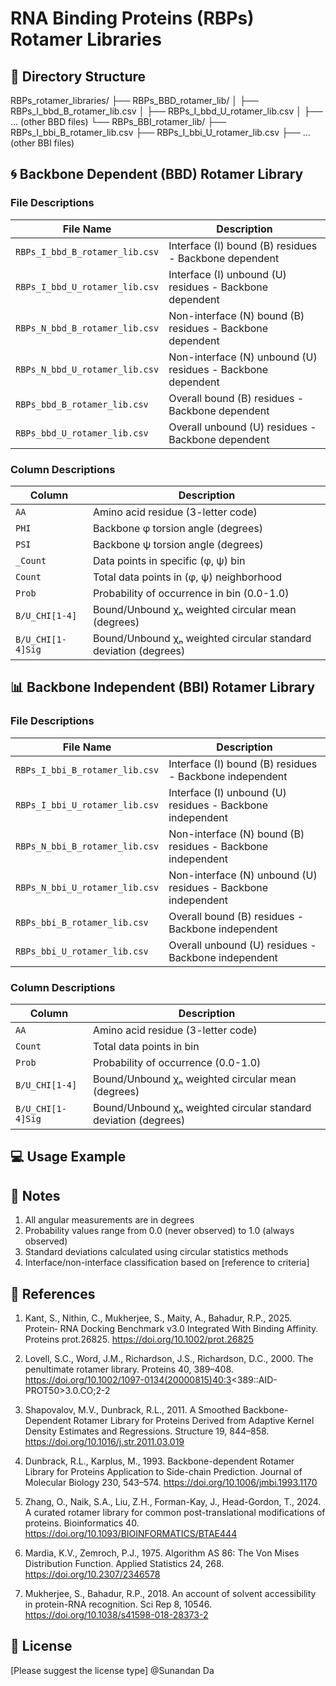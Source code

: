 # RNA Binding Proteins (RBPs) Rotamer Libraries

## 📁 Directory Structure
RBPs_rotamer_libraries/
├── RBPs_BBD_rotamer_lib/
│ ├── RBPs_I_bbd_B_rotamer_lib.csv
│ ├── RBPs_I_bbd_U_rotamer_lib.csv
│ ├── ... (other BBD files)
└── RBPs_BBI_rotamer_lib/
├── RBPs_I_bbi_B_rotamer_lib.csv
├── RBPs_I_bbi_U_rotamer_lib.csv
├── ... (other BBI files)


## 🌀 Backbone Dependent (BBD) Rotamer Library

### File Descriptions

| File Name                          | Description                                                                 |
|------------------------------------|-----------------------------------------------------------------------------|
| `RBPs_I_bbd_B_rotamer_lib.csv`     | Interface (I) bound (B) residues - Backbone dependent                      |
| `RBPs_I_bbd_U_rotamer_lib.csv`     | Interface (I) unbound (U) residues - Backbone dependent                    |
| `RBPs_N_bbd_B_rotamer_lib.csv`     | Non-interface (N) bound (B) residues - Backbone dependent                  |
| `RBPs_N_bbd_U_rotamer_lib.csv`     | Non-interface (N) unbound (U) residues - Backbone dependent                |
| `RBPs_bbd_B_rotamer_lib.csv`       | Overall bound (B) residues - Backbone dependent                            |
| `RBPs_bbd_U_rotamer_lib.csv`       | Overall unbound (U) residues - Backbone dependent                          |

### Column Descriptions

| Column          | Description                                                                 |
|-----------------|-----------------------------------------------------------------------------|
| `AA`            | Amino acid residue (3-letter code)                                          |
| `PHI`           | Backbone φ torsion angle (degrees)                                          |
| `PSI`           | Backbone ψ torsion angle (degrees)                                          |
| `_Count`        | Data points in specific (φ, ψ) bin                                          |
| `Count`         | Total data points in (φ, ψ) neighborhood                                    |
| `Prob`          | Probability of occurrence in bin (0.0-1.0)                                  |
| `B/U_CHI[1-4]`  | Bound/Unbound χₙ weighted circular mean (degrees)                           |
| `B/U_CHI[1-4]Sig` | Bound/Unbound χₙ weighted circular standard deviation (degrees)             |

## 📊 Backbone Independent (BBI) Rotamer Library

### File Descriptions

| File Name                          | Description                                                                 |
|------------------------------------|-----------------------------------------------------------------------------|
| `RBPs_I_bbi_B_rotamer_lib.csv`     | Interface (I) bound (B) residues - Backbone independent                    |
| `RBPs_I_bbi_U_rotamer_lib.csv`     | Interface (I) unbound (U) residues - Backbone independent                  |
| `RBPs_N_bbi_B_rotamer_lib.csv`     | Non-interface (N) bound (B) residues - Backbone independent                |
| `RBPs_N_bbi_U_rotamer_lib.csv`     | Non-interface (N) unbound (U) residues - Backbone independent              |
| `RBPs_bbi_B_rotamer_lib.csv`       | Overall bound (B) residues - Backbone independent                          |
| `RBPs_bbi_U_rotamer_lib.csv`       | Overall unbound (U) residues - Backbone independent                        |

### Column Descriptions

| Column          | Description                                                                 |
|-----------------|-----------------------------------------------------------------------------|
| `AA`            | Amino acid residue (3-letter code)                                          |
| `Count`         | Total data points in bin                                                    |
| `Prob`          | Probability of occurrence (0.0-1.0)                                         |
| `B/U_CHI[1-4]`  | Bound/Unbound χₙ weighted circular mean (degrees)                           |
| `B/U_CHI[1-4]Sig` | Bound/Unbound χₙ weighted circular standard deviation (degrees)             |

## 💻 Usage Example


## 📝 Notes
1. All angular measurements are in degrees
2. Probability values range from 0.0 (never observed) to 1.0 (always observed)
3. Standard deviations calculated using circular statistics methods
4. Interface/non-interface classification based on [reference to criteria]

## 🔗 References
1. Kant, S., Nithin, C., Mukherjee, S., Maity, A., Bahadur, R.P., 2025. Protein‐ RNA Docking Benchmark v3.0 Integrated With Binding Affinity. Proteins prot.26825. https://doi.org/10.1002/prot.26825
   
2. Lovell, S.C., Word, J.M., Richardson, J.S., Richardson, D.C., 2000. The penultimate rotamer library. Proteins 40, 389–408. https://doi.org/10.1002/1097-0134(20000815)40:3<389::AID-PROT50>3.0.CO;2-2
3. Shapovalov, M.V., Dunbrack, R.L., 2011. A Smoothed Backbone-Dependent Rotamer Library for Proteins Derived from Adaptive Kernel Density Estimates and Regressions. Structure 19, 844–858. https://doi.org/10.1016/j.str.2011.03.019
   
4. Dunbrack, R.L., Karplus, M., 1993. Backbone-dependent Rotamer Library for Proteins Application to Side-chain Prediction. Journal of Molecular Biology 230, 543–574. https://doi.org/10.1006/jmbi.1993.1170
   
5. Zhang, O., Naik, S.A., Liu, Z.H., Forman-Kay, J., Head-Gordon, T., 2024. A curated rotamer library for common post-translational modifications of proteins. Bioinformatics 40. https://doi.org/10.1093/BIOINFORMATICS/BTAE444


6. Mardia, K.V., Zemroch, P.J., 1975. Algorithm AS 86: The Von Mises Distribution Function. Applied Statistics 24, 268. https://doi.org/10.2307/2346578

7. Mukherjee, S., Bahadur, R.P., 2018. An account of solvent accessibility in protein-RNA recognition. Sci Rep 8, 10546. https://doi.org/10.1038/s41598-018-28373-2

## 📄 License
[Please suggest the license type] @Sunandan Da
